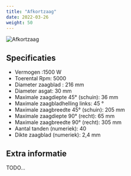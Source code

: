 ```yaml
---
title: "Afkortzaag"
date: 2022-03-26
weight: 50
---
```


![Afkortzaag](/gereedschappen/images/afkortzaag/afkortzaag.jpg)


## Specificaties
 * Vermogen :1500 W 
 * Toerental Rpm: 5000
 * Diameter zaagblad : 216 mm 
 * Diameter asgat: 30 mm 
 * Maximale zaagdiepte 45° (schuin): 36 mm 
 * Maximale zaagbladhelling links: 45 ° 
 * Maximale zaagbreedte 45° (schuin): 205 mm 
 * Maximale zaagdiepte 90° (recht): 65 mm 
 * Maximale zaagbreedte 90° (recht): 305 mm 
 * Aantal tanden (numeriek): 40 
 * Dikte zaagblad (numeriek): 2,4 mm 

## Extra informatie
TODO...

